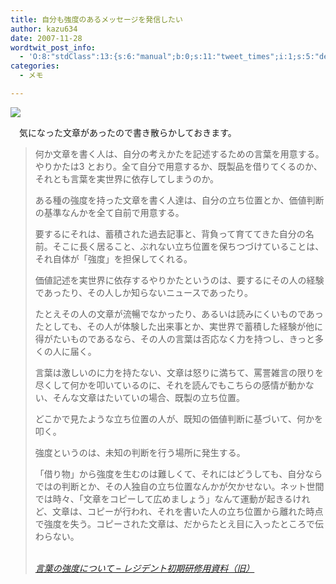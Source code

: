 ```yaml
---
title: 自分も強度のあるメッセージを発信したい
author: kazu634
date: 2007-11-28
wordtwit_post_info:
  - 'O:8:"stdClass":13:{s:6:"manual";b:0;s:11:"tweet_times";i:1;s:5:"delay";i:0;s:7:"enabled";i:1;s:10:"separation";s:2:"60";s:7:"version";s:3:"3.7";s:14:"tweet_template";b:0;s:6:"status";i:2;s:6:"result";a:0:{}s:13:"tweet_counter";i:2;s:13:"tweet_log_ids";a:1:{i:0;i:3347;}s:9:"hash_tags";a:0:{}s:8:"accounts";a:1:{i:0;s:7:"kazu634";}}'
categories:
  - メモ

---
```

<div class="section">
<p>
<a href="http://flickr.com/photos/62586822@N00/106182017/" onclick="__gaTracker('send', 'event', 'outbound-article', 'http://flickr.com/photos/62586822@N00/106182017/', '');" title="Even better than the real thing?"><img src="http://farm1.static.flickr.com/54/106182017_3193e71c10_m.jpg" /></a>
</p>
  
<p>
    　気になった文章があったので書き散らかしておきます。
</p>
  
<blockquote title=" 
<p> レジデント初期研修用資料（旧）" cite="http://medt00lz.s59.xrea.com/blog/archives/2007/11/post_567.html">
</p> 
    
<p>
      何か文章を書く人は、自分の考えかたを記述するための言葉を用意する。やりかたは3 とおり。全て自分で用意するか、既製品を借りてくるのか、それとも言葉を実世界に依存してしまうのか。
</p>
    
<p>
      ある種の強度を持った文章を書く人達は、自分の立ち位置とか、価値判断の基準なんかを全て自前で用意する。
</p>
    
<p>
      要するにそれは、蓄積された過去記事と、背負って育ててきた自分の名前。そこに長く居ること、ぶれない立ち位置を保ちつづけていることは、それ自体が「強度」を担保してくれる。
</p>
    
<p>
      価値記述を実世界に依存するやりかたというのは、要するにその人の経験であったり、その人しか知らないニュースであったり。
</p>
    
<p>
      たとえその人の文章が流暢でなかったり、あるいは読みにくいものであったとしても、その人が体験した出来事とか、実世界で蓄積した経験が他に得がたいものであるなら、その人の言葉は否応なく力を持つし、きっと多くの人に届く。
</p>
    
<p>
      言葉は激しいのに力を持たない、文章は怒りに満ちて、罵詈雑言の限りを尽くして何かを叩いているのに、それを読んでもこちらの感情が動かない、そんな文章はたいていの場合、既製の立ち位置。
</p>
    
<p>
      どこかで見たような立ち位置の人が、既知の価値判断に基づいて、何かを叩く。
</p>
    
<p>
      強度というのは、未知の判断を行う場所に発生する。
</p>
    
<p>
      「借り物」から強度を生むのは難しくて、それにはどうしても、自分ならではの判断とか、その人独自の立ち位置なんかが欠かせない。ネット世間では時々、「文章をコピーして広めましょう」なんて運動が起きるけれど、文章は、コピーが行われ、それを書いた人の立ち位置から離れた時点で強度を失う。コピーされた文章は、だからたとえ目に入ったところで伝わらない。
</p>
    
<p>
<cite><a href="http://medt00lz.s59.xrea.com/blog/archives/2007/11/post_567.html" onclick="__gaTracker('send', 'event', 'outbound-article', 'http://medt00lz.s59.xrea.com/blog/archives/2007/11/post_567.html', '\n  言葉の強度について &#8211; レジデント初期研修用資料（旧）');" target="_blank"><br /> 言葉の強度について &#8211; レジデント初期研修用資料（旧）</a></cite>
</p>
</blockquote>
</div>
